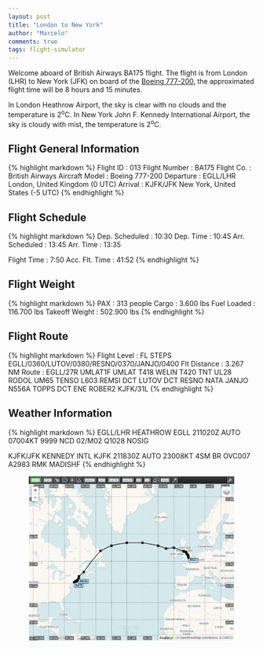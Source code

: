 ```yaml
---
layout: post
title: "London to New York"
author: "Marcelo"
comments: true
tags: flight-simulator
---
```

Welcome aboard of British Airways BA175 flight. The flight is from London (LHR) to New York (JFK) on board of the <a href="https://imgproc.airliners.net/photos/airliners/9/9/8/6317899.jpg?v=v47a963ac0a3" target="_blank">Boeing 777-200</a>, the approximated flight time will be 8 hours and 15 minutes.

In London Heathrow Airport, the sky is clear with no clouds and the temperature is 2<sup>o</sup>C. In New York John F. Kennedy International Airport, the sky is cloudy with mist, the temperature is 2<sup>o</sup>C.

## Flight General Information
{% highlight markdown %}
Flight ID      : 013
Flight Number  : BA175
Flight Co.     : British Airways
Aircraft Model : Boeing 777-200
Departure      : EGLL/LHR London, United Kingdom (0 UTC)
Arrival        : KJFK/JFK New York, United States (-5 UTC)
{% endhighlight %}

## Flight Schedule
{% highlight markdown %}
Dep. Scheduled : 10:30      Dep. Time : 10:45
Arr. Scheduled : 13:45      Arr. Time : 13:35

Flight Time    :  7:50
Acc. Flt. Time : 41:52
{% endhighlight %}

## Flight Weight
{% highlight markdown %}
PAX            :     313 people
Cargo          :   3.600 lbs
Fuel Loaded    : 116.700 lbs
Takeoff Weight : 502.900 lbs
{% endhighlight %}

## Flight Route
{% highlight markdown %}
Flight Level   : FL STEPS EGLL/0360/LUTOV/0380/RESNO/0370/JANJO/0400
Flt Distance   : 3.267 NM
Route          : EGLL/27R UMLAT1F UMLAT T418 WELIN T420 TNT UL28 RODOL UM65 TENSO L603
                 REMSI DCT LUTOV DCT RESNO NATA JANJO N556A TOPPS DCT ENE ROBER2
                 KJFK/31L
{% endhighlight %}

## Weather Information
{% highlight markdown %}
EGLL/LHR  HEATHROW
   EGLL 211020Z AUTO 07004KT 9999 NCD 02/M02 Q1028 NOSIG

KJFK/JFK  KENNEDY INTL
   KJFK 211830Z AUTO 23008KT 4SM BR OVC007 A2983 RMK MADISHF
{% endhighlight %}

<figure align="center">
   <img src="/assets/013.PNG">
</figure>
